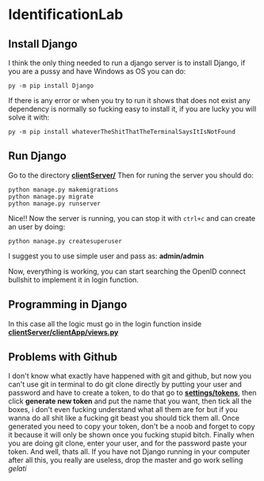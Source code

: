 # IdentificationLab
## Install Django
I think the only thing needed to run a django server is to install Django, if you are a pussy and have Windows as OS you can do:
```
py -m pip install Django
```
If there is any error or when you try to run it shows that does not exist any dependency is normally so fucking easy to install it, if you are lucky you will solve it with:
```
py -m pip install whateverTheShitThatTheTerminalSaysItIsNotFound
```

## Run Django
Go to the directory [**clientServer/**](https://github.com/alexauf/IdentificationLab/tree/main/clientServer)
Then for runing the server you should do:
```
python manage.py makemigrations
python manage.py migrate
python manage.py runserver
```
Nice!! Now the server is running, you can stop it with `ctrl+c` and can create an user by doing:
```
python manage.py createsuperuser
```
I suggest you to use simple user and pass as: **admin/admin**

Now, everything is working, you can start searching the OpenID connect bullshit to implement it in login function.

## Programming in Django
In this case all the logic must go in the login function inside [**clientServer/clientApp/views.py**](https://github.com/alexauf/IdentificationLab/blob/main/clientServer/clientApp/views.py)

## Problems with Github
I don't know what exactly have happened with git and github, but now you can't use git in terminal to do git clone directly by putting your user and password and have to create a token, to do that go to [**settings/tokens**](https://github.com/settings/tokens), then click **generate new token** and put the name that you want, then tick all the boxes, i don't even fucking understand what all them are for but if you wanna do all shit like a fucking git beast you should tick them all. Once generated you need to copy your token, don't be a noob and forget to copy it because it will only be shown once you fucking stupid bitch.
Finally when you are doing git clone, enter your user, and for the password paste your token.
And well, thats all. If you have not Django running in your computer after all this, you really are useless, drop the master and go work selling _gelati_
